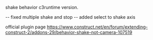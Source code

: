 
shake behavior c3runtime version.

-- fixed multiple shake and stop
-- added select to shake axis


official plugin page
https://www.construct.net/en/forum/extending-construct-2/addons-29/behavior-shake-not-camera-107519
